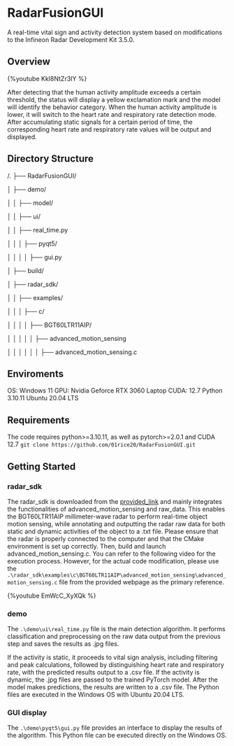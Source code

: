 # RadarFusionGUI
A real-time vital sign and activity detection system based on modifications to the Infineon Radar Development Kit 3.5.0.

## Overview
{%youtube KkI8NtZr3IY %}

After detecting that the human activity amplitude exceeds a certain threshold, the status will display a yellow exclamation mark and the model will identify the behavior category.
When the human activity amplitude is lower, it will switch to the heart rate and respiratory rate detection mode. After accumulating static signals for a certain period of time, the corresponding heart rate and respiratory rate values will be output and displayed.

## Directory Structure
/.
├── RadarFusionGUI/

│ ├── demo/

│ │ ├── model/

│ │ ├── ui/

│ │ ├── real_time.py

│ │ │ ├── pyqt5/

│ │ │ │ ├── gui.py

│ ├── build/

│ ├── radar_sdk/

│ │ ├── examples/

│ │ │ ├── c/

│ │ │ │ ├── BGT60LTR11AIP/

│ │ │ │ │ ├── advanced_motion_sensing

│ │ │ │ │ │ ├── advanced_motion_sensing.c

## Enviroments
OS: Windows 11
GPU: Nvidia Geforce RTX 3060 Laptop
CUDA: 12.7
Python 3.10.11
Ubuntu 20.04 LTS

## Requirements
The code requires python>=3.10.11, as well as pytorch>=2.0.1 and CUDA 12.7
`git clone https://github.com/01rice20/RadarFusionGUI.git`

## Getting Started
### radar_sdk
The radar_sdk is downloaded from the [provided_link](https://softwaretools.infineon.com/tools/com.ifx.tb.tool.ifxradarsdk) and mainly integrates the functionalities of advanced_motion_sensing and raw_data. This enables the BGT60LTR11AIP millimeter-wave radar to perform real-time object motion sensing, while annotating and outputting the radar raw data for both static and dynamic activities of the object to a .txt file.
Please ensure that the radar is properly connected to the computer and that the CMake environment is set up correctly. Then, build and launch advanced_motion_sensing.c. You can refer to the following video for the execution process. However, for the actual code modification, please use the `.\radar_sdk\examples\c\BGT60LTR11AIP\advanced_motion_sensing\advanced_motion_sensing.c` file from the provided webpage as the primary reference.

{%youtube EmWcC_XyXQk %}

### demo
The `.\demo\ui\real_time.py` file is the main detection algorithm. It performs classification and preprocessing on the raw data output from the previous step and saves the results as .jpg files.

If the activity is static, it proceeds to vital sign analysis, including filtering and peak calculations, followed by distinguishing heart rate and respiratory rate, with the predicted results output to a .csv file.
If the activity is dynamic, the .jpg files are passed to the trained PyTorch model. After the model makes predictions, the results are written to a .csv file.
The Python files are executed in the Windows OS with Ubuntu 20.04 LTS.

### GUI display
The `.\demo\pyqt5\gui.py` file provides an interface to display the results of the algorithm. This Python file can be executed directly on the Windows OS.






